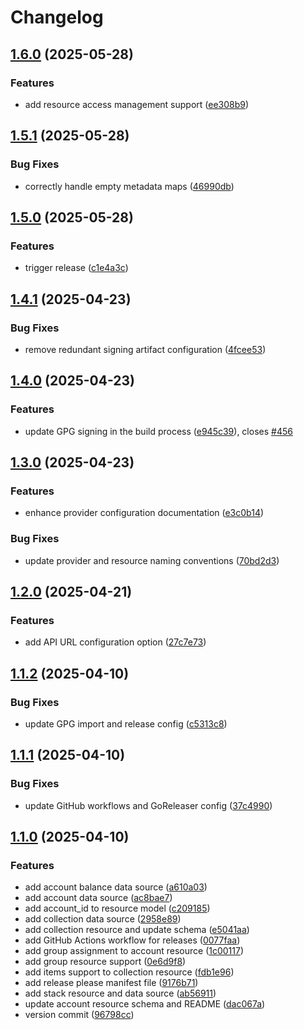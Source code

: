 # Changelog

## [1.6.0](https://github.com/HautechAI/terraform-provider-hautechai/compare/v1.5.1...v1.6.0) (2025-05-28)


### Features

* add resource access management support ([ee308b9](https://github.com/HautechAI/terraform-provider-hautechai/commit/ee308b9f896eee6509d82cef87d322a8567351b8))

## [1.5.1](https://github.com/HautechAI/terraform-provider-hautechai/compare/v1.5.0...v1.5.1) (2025-05-28)


### Bug Fixes

* correctly handle empty metadata maps ([46990db](https://github.com/HautechAI/terraform-provider-hautechai/commit/46990db26e9b798a0aa5c073e5c7abd5ec33c8b7))

## [1.5.0](https://github.com/HautechAI/terraform-provider-hautechai/compare/v1.4.1...v1.5.0) (2025-05-28)


### Features

* trigger release ([c1e4a3c](https://github.com/HautechAI/terraform-provider-hautechai/commit/c1e4a3c3c157fbaec446d0b52d20d09bea5450f7))

## [1.4.1](https://github.com/HautechAI/terraform-provider-hautechai/compare/v1.4.0...v1.4.1) (2025-04-23)


### Bug Fixes

* remove redundant signing artifact configuration ([4fcee53](https://github.com/HautechAI/terraform-provider-hautechai/commit/4fcee536cb5c9b21f8700bec738b6291637bd040))

## [1.4.0](https://github.com/HautechAI/terraform-provider-hautechai/compare/v1.3.0...v1.4.0) (2025-04-23)


### Features

* update GPG signing in the build process ([e945c39](https://github.com/HautechAI/terraform-provider-hautechai/commit/e945c39623156550d9618e81f0af36b43fbdc029)), closes [#456](https://github.com/HautechAI/terraform-provider-hautechai/issues/456)

## [1.3.0](https://github.com/HautechAI/terraform-provider-hautechai/compare/v1.2.0...v1.3.0) (2025-04-23)


### Features

* enhance provider configuration documentation ([e3c0b14](https://github.com/HautechAI/terraform-provider-hautechai/commit/e3c0b14693df9b38c779cc71c71790ee7cb5b1cf))


### Bug Fixes

* update provider and resource naming conventions ([70bd2d3](https://github.com/HautechAI/terraform-provider-hautechai/commit/70bd2d3ea41ead166b8f6653f32616c96bb364bd))

## [1.2.0](https://github.com/HautechAI/terraform-provider-hautechai/compare/v1.1.2...v1.2.0) (2025-04-21)


### Features

* add API URL configuration option ([27c7e73](https://github.com/HautechAI/terraform-provider-hautechai/commit/27c7e73be72023a419386a58f6e37c7553afe5a2))

## [1.1.2](https://github.com/HautechAI/terraform-provider-hautechai/compare/v1.1.1...v1.1.2) (2025-04-10)


### Bug Fixes

* update GPG import and release config ([c5313c8](https://github.com/HautechAI/terraform-provider-hautechai/commit/c5313c8a38e6ddbaf889788113073f62c3df7f7a))

## [1.1.1](https://github.com/HautechAI/terraform-provider-hautechai/compare/v1.1.0...v1.1.1) (2025-04-10)


### Bug Fixes

* update GitHub workflows and GoReleaser config ([37c4990](https://github.com/HautechAI/terraform-provider-hautechai/commit/37c499037a34a060fc3e9112053403b3c8ce766e))

## [1.1.0](https://github.com/HautechAI/terraform-provider-hautechai/compare/v1.0.0...v1.1.0) (2025-04-10)


### Features

* add account balance data source ([a610a03](https://github.com/HautechAI/terraform-provider-hautechai/commit/a610a037302699e1e90ea60f79f0ca700c5055a2))
* add account data source ([ac8bae7](https://github.com/HautechAI/terraform-provider-hautechai/commit/ac8bae74e673b3e499dc3533d76456b311d5e097))
* add account_id to resource model ([c209185](https://github.com/HautechAI/terraform-provider-hautechai/commit/c209185263eac23a15f7fdf983fb7cdec2b0473d))
* add collection data source ([2958e89](https://github.com/HautechAI/terraform-provider-hautechai/commit/2958e897029eb0c0871d1def7f623859abc09268))
* add collection resource and update schema ([e5041aa](https://github.com/HautechAI/terraform-provider-hautechai/commit/e5041aa73326b0bae7a774e4bc737633d02d9d7d))
* add GitHub Actions workflow for releases ([0077faa](https://github.com/HautechAI/terraform-provider-hautechai/commit/0077faaf9189106f7e8f922df0b3e51b3d39d366))
* add group assignment to account resource ([1c00117](https://github.com/HautechAI/terraform-provider-hautechai/commit/1c00117c7341db0badd1a085df79ca82daa30289))
* add group resource support ([0e6d9f8](https://github.com/HautechAI/terraform-provider-hautechai/commit/0e6d9f8891e13d66c87ba0fc3563947019a28790))
* add items support to collection resource ([fdb1e96](https://github.com/HautechAI/terraform-provider-hautechai/commit/fdb1e9640a7ed25ee0aeaa90210107f281ee5b62))
* add release please manifest file ([9176b71](https://github.com/HautechAI/terraform-provider-hautechai/commit/9176b716cbb0b58661e5a85200019367e21aa480))
* add stack resource and data source ([ab56911](https://github.com/HautechAI/terraform-provider-hautechai/commit/ab569111f4e1c3ad4f05b8f406d576c19e18ad00))
* update account resource schema and README ([dac067a](https://github.com/HautechAI/terraform-provider-hautechai/commit/dac067ae351725ec50d2c228e0117262f433f625))
* version commit ([96798cc](https://github.com/HautechAI/terraform-provider-hautechai/commit/96798cce6d77eac6e6aa30c4f524fd90f5eaf9c2))
